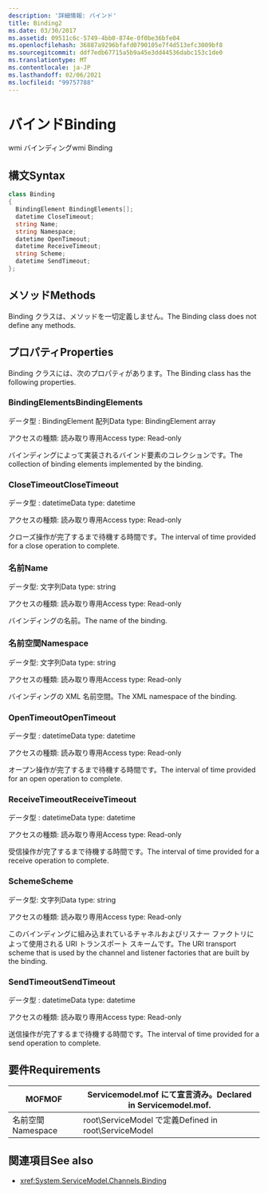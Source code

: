 ```yaml
---
description: '詳細情報: バインド'
title: Binding2
ms.date: 03/30/2017
ms.assetid: 09511c6c-5749-4bb0-874e-0f0be36bfe04
ms.openlocfilehash: 36887a9296bfafd0790105e7f4d513efc3009bf8
ms.sourcegitcommit: ddf7edb67715a5b9a45e3dd44536dabc153c1de0
ms.translationtype: MT
ms.contentlocale: ja-JP
ms.lasthandoff: 02/06/2021
ms.locfileid: "99757788"
---
```

# <a name="binding"></a><span data-ttu-id="7cf8a-103">バインド</span><span class="sxs-lookup"><span data-stu-id="7cf8a-103">Binding</span></span>

<span data-ttu-id="7cf8a-104">wmi バインディング</span><span class="sxs-lookup"><span data-stu-id="7cf8a-104">wmi Binding</span></span>  
  
## <a name="syntax"></a><span data-ttu-id="7cf8a-105">構文</span><span class="sxs-lookup"><span data-stu-id="7cf8a-105">Syntax</span></span>  
  
```csharp
class Binding  
{  
  BindingElement BindingElements[];  
  datetime CloseTimeout;  
  string Name;  
  string Namespace;  
  datetime OpenTimeout;  
  datetime ReceiveTimeout;  
  string Scheme;  
  datetime SendTimeout;  
};  
```  
  
## <a name="methods"></a><span data-ttu-id="7cf8a-106">メソッド</span><span class="sxs-lookup"><span data-stu-id="7cf8a-106">Methods</span></span>  

 <span data-ttu-id="7cf8a-107">Binding クラスは、メソッドを一切定義しません。</span><span class="sxs-lookup"><span data-stu-id="7cf8a-107">The Binding class does not define any methods.</span></span>  
  
## <a name="properties"></a><span data-ttu-id="7cf8a-108">プロパティ</span><span class="sxs-lookup"><span data-stu-id="7cf8a-108">Properties</span></span>  

 <span data-ttu-id="7cf8a-109">Binding クラスには、次のプロパティがあります。</span><span class="sxs-lookup"><span data-stu-id="7cf8a-109">The Binding class has the following properties.</span></span>  
  
### <a name="bindingelements"></a><span data-ttu-id="7cf8a-110">BindingElements</span><span class="sxs-lookup"><span data-stu-id="7cf8a-110">BindingElements</span></span>  

 <span data-ttu-id="7cf8a-111">データ型 : BindingElement 配列</span><span class="sxs-lookup"><span data-stu-id="7cf8a-111">Data type: BindingElement array</span></span>  
  
 <span data-ttu-id="7cf8a-112">アクセスの種類: 読み取り専用</span><span class="sxs-lookup"><span data-stu-id="7cf8a-112">Access type: Read-only</span></span>  
  
 <span data-ttu-id="7cf8a-113">バインディングによって実装されるバインド要素のコレクションです。</span><span class="sxs-lookup"><span data-stu-id="7cf8a-113">The collection of binding elements implemented by the binding.</span></span>  
  
### <a name="closetimeout"></a><span data-ttu-id="7cf8a-114">CloseTimeout</span><span class="sxs-lookup"><span data-stu-id="7cf8a-114">CloseTimeout</span></span>  

 <span data-ttu-id="7cf8a-115">データ型 : datetime</span><span class="sxs-lookup"><span data-stu-id="7cf8a-115">Data type: datetime</span></span>  
  
 <span data-ttu-id="7cf8a-116">アクセスの種類: 読み取り専用</span><span class="sxs-lookup"><span data-stu-id="7cf8a-116">Access type: Read-only</span></span>  
  
 <span data-ttu-id="7cf8a-117">クローズ操作が完了するまで待機する時間です。</span><span class="sxs-lookup"><span data-stu-id="7cf8a-117">The interval of time provided for a close operation to complete.</span></span>  
  
### <a name="name"></a><span data-ttu-id="7cf8a-118">名前</span><span class="sxs-lookup"><span data-stu-id="7cf8a-118">Name</span></span>  

 <span data-ttu-id="7cf8a-119">データ型: 文字列</span><span class="sxs-lookup"><span data-stu-id="7cf8a-119">Data type: string</span></span>  
  
 <span data-ttu-id="7cf8a-120">アクセスの種類: 読み取り専用</span><span class="sxs-lookup"><span data-stu-id="7cf8a-120">Access type: Read-only</span></span>  
  
 <span data-ttu-id="7cf8a-121">バインディングの名前。</span><span class="sxs-lookup"><span data-stu-id="7cf8a-121">The name of the binding.</span></span>  
  
### <a name="namespace"></a><span data-ttu-id="7cf8a-122">名前空間</span><span class="sxs-lookup"><span data-stu-id="7cf8a-122">Namespace</span></span>  

 <span data-ttu-id="7cf8a-123">データ型: 文字列</span><span class="sxs-lookup"><span data-stu-id="7cf8a-123">Data type: string</span></span>  
  
 <span data-ttu-id="7cf8a-124">アクセスの種類: 読み取り専用</span><span class="sxs-lookup"><span data-stu-id="7cf8a-124">Access type: Read-only</span></span>  
  
 <span data-ttu-id="7cf8a-125">バインディングの XML 名前空間。</span><span class="sxs-lookup"><span data-stu-id="7cf8a-125">The XML namespace of the binding.</span></span>  
  
### <a name="opentimeout"></a><span data-ttu-id="7cf8a-126">OpenTimeout</span><span class="sxs-lookup"><span data-stu-id="7cf8a-126">OpenTimeout</span></span>  

 <span data-ttu-id="7cf8a-127">データ型 : datetime</span><span class="sxs-lookup"><span data-stu-id="7cf8a-127">Data type: datetime</span></span>  
  
 <span data-ttu-id="7cf8a-128">アクセスの種類: 読み取り専用</span><span class="sxs-lookup"><span data-stu-id="7cf8a-128">Access type: Read-only</span></span>  
  
 <span data-ttu-id="7cf8a-129">オープン操作が完了するまで待機する時間です。</span><span class="sxs-lookup"><span data-stu-id="7cf8a-129">The interval of time provided for an open operation to complete.</span></span>  
  
### <a name="receivetimeout"></a><span data-ttu-id="7cf8a-130">ReceiveTimeout</span><span class="sxs-lookup"><span data-stu-id="7cf8a-130">ReceiveTimeout</span></span>  

 <span data-ttu-id="7cf8a-131">データ型 : datetime</span><span class="sxs-lookup"><span data-stu-id="7cf8a-131">Data type: datetime</span></span>  
  
 <span data-ttu-id="7cf8a-132">アクセスの種類: 読み取り専用</span><span class="sxs-lookup"><span data-stu-id="7cf8a-132">Access type: Read-only</span></span>  
  
 <span data-ttu-id="7cf8a-133">受信操作が完了するまで待機する時間です。</span><span class="sxs-lookup"><span data-stu-id="7cf8a-133">The interval of time provided for a receive operation to complete.</span></span>  
  
### <a name="scheme"></a><span data-ttu-id="7cf8a-134">Scheme</span><span class="sxs-lookup"><span data-stu-id="7cf8a-134">Scheme</span></span>  

 <span data-ttu-id="7cf8a-135">データ型: 文字列</span><span class="sxs-lookup"><span data-stu-id="7cf8a-135">Data type: string</span></span>  
  
 <span data-ttu-id="7cf8a-136">アクセスの種類: 読み取り専用</span><span class="sxs-lookup"><span data-stu-id="7cf8a-136">Access type: Read-only</span></span>  
  
 <span data-ttu-id="7cf8a-137">このバインディングに組み込まれているチャネルおよびリスナー ファクトリによって使用される URI トランスポート スキームです。</span><span class="sxs-lookup"><span data-stu-id="7cf8a-137">The URI transport scheme that is used by the channel and listener factories that are built by the binding.</span></span>  
  
### <a name="sendtimeout"></a><span data-ttu-id="7cf8a-138">SendTimeout</span><span class="sxs-lookup"><span data-stu-id="7cf8a-138">SendTimeout</span></span>  

 <span data-ttu-id="7cf8a-139">データ型 : datetime</span><span class="sxs-lookup"><span data-stu-id="7cf8a-139">Data type: datetime</span></span>  
  
 <span data-ttu-id="7cf8a-140">アクセスの種類: 読み取り専用</span><span class="sxs-lookup"><span data-stu-id="7cf8a-140">Access type: Read-only</span></span>  
  
 <span data-ttu-id="7cf8a-141">送信操作が完了するまで待機する時間です。</span><span class="sxs-lookup"><span data-stu-id="7cf8a-141">The interval of time provided for a send operation to complete.</span></span>  
  
## <a name="requirements"></a><span data-ttu-id="7cf8a-142">要件</span><span class="sxs-lookup"><span data-stu-id="7cf8a-142">Requirements</span></span>  
  
|<span data-ttu-id="7cf8a-143">MOF</span><span class="sxs-lookup"><span data-stu-id="7cf8a-143">MOF</span></span>|<span data-ttu-id="7cf8a-144">Servicemodel.mof にて宣言済み。</span><span class="sxs-lookup"><span data-stu-id="7cf8a-144">Declared in Servicemodel.mof.</span></span>|  
|---------|-----------------------------------|  
|<span data-ttu-id="7cf8a-145">名前空間</span><span class="sxs-lookup"><span data-stu-id="7cf8a-145">Namespace</span></span>|<span data-ttu-id="7cf8a-146">root\ServiceModel で定義</span><span class="sxs-lookup"><span data-stu-id="7cf8a-146">Defined in root\ServiceModel</span></span>|  
  
## <a name="see-also"></a><span data-ttu-id="7cf8a-147">関連項目</span><span class="sxs-lookup"><span data-stu-id="7cf8a-147">See also</span></span>

- <xref:System.ServiceModel.Channels.Binding>
